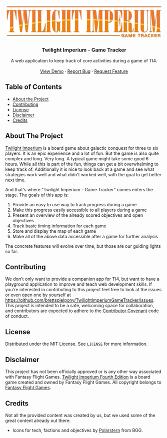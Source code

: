 <br />
<p align="center">
  <a href="https://github.com/brettspielpony/TwilightImperiumGameTracker">
    <img src="app/assets/images/logo.png" alt="Logo" width="800">
  </a>

  <h3 align="center">Twilight Imperium - Game Tracker</h3>

  <p align="center">
    A web application to keep track of core activities during a game of TI4.
    <br />
    <br />
    <a href="https://github.com/brettspielpony/TwilightImperiumGameTracker">View Demo</a>
    ·
    <a href="https://github.com/brettspielpony/TwilightImperiumGameTracker/issues">Report Bug</a>
    ·
    <a href="https://github.com/brettspielpony/TwilightImperiumGameTracker/issues">Request Feature</a>
  </p>
</p>

## Table of Contents

* [About the Project](#about-the-project)
* [Contributing](#contributing)
* [License](#license)
* [Disclaimer](#disclaimer)
* [Credits](#credits)

## About The Project

[Twilight Imperium](https://www.fantasyflightgames.com/en/products/twilight-imperium-fourth-edition/) is a board game about galactic conquest for three to six players. It is an epic experience and a lot of fun. But the game is also quite complex and long. Very long. A typical game might take some good 6 hours. While all this is part of the fun, things can get a bit overwhelming to keep track of. Additionally it is nice to look back at a game and see what strategies work well and what didn't worked well, with the goal to get better next time.

And that's where "Twilight Imperium - Game Tracker" comes enters the stage. The goals of this app is:

1. Provide an easy to use way to track progress during a game
1. Make this progress easily accessible to all players during a game
1. Present an overview of the already scored objectives and open objectives
1. Track basic timing information for each game
1. Store and display the map of each game
1. Make all of the above data accessible after a game for further analysis

The concrete features will evolve over time, but those are our guiding lights so far.

## Contributing

We don't only want to provide a companion app for TI4, but want to have a playground application to improve and teach web development skills. If you're interested in contributing to this project feel free to look at the issues or even open one by yourself at https://github.com/brettspielpony/TwilightImperiumGameTracker/issues. This project is intended to be a safe, welcoming space for collaboration, and contributors are expected to adhere to the [Contributor Covenant](http://contributor-covenant.org) code of conduct.

## License

Distributed under the MIT License. See `LICENSE` for more information.

## Disclaimer

This project has not been officially approved or is any other way associated with Fantasy Flight Games. [Twilight Imperium Fourth Edition](https://www.fantasyflightgames.com/en/products/twilight-imperium-fourth-edition/) is a board game created and owned by Fantasy Flight Games. All copyright belongs to [Fantasy Flight Games](https://www.fantasyflightgames.com/en/index/).

## Credits

Not all the provided content was created by us, but we used some of the great content already out there:

* Icons for tech, factions and objectives by [Polarstern](https://boardgamegeek.com/user/Polarstern) from BGG.
